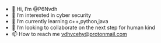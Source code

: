- 👋 Hi, I’m @P6Nvdh
- 👀 I’m interested in cyber security
- 🌱 I’m currently learning c++,python,java
- 💞️ I’m looking to collaborate on the next step for human kind
- 📫 How to reach me vdhvcehy@protonmail.com



